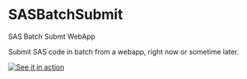 # SASBatchSubmit
SAS Batch Submt WebApp

Submit SAS code in batch from a webapp, right now or sometime later.

[![See it in action](https://www.youtube.com/watch?v=bSpakS9dyPg/0.jpg)](https://www.youtube.com/watch?v=bSpakS9dyPg)
